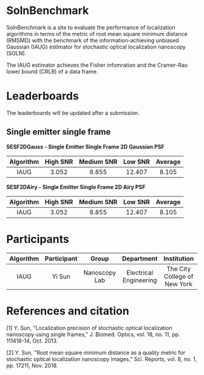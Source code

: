 # SolnBenchmark
SolnBenchmark is a site to evaluate the performance of localization algorithms in terms of the metric of root mean square minimum distance (RMSMD) with the benchmark of the information-achieving unbiased Gaussian (IAUG) estimator for stochastic optical localization nanoscopy (SOLN). 

The IAUG estimator achieves the Fisher infomration and the Cramer-Rao lower bound (CRLB) of a data frame. 

# Leaderboards
The leaderboards will be updated after a submission. 

## Single emitter single frame

**SESF2DGauss - Single Emitter Single Frame 2D Gaussian PSF**

|Algorithm|High SNR|Medium SNR|Low SNR|Average|
|:-------:|:------:|:--------:|:-----:|:-----:|
|IAUG     |3.052   |8.855     |12.407 |8.105  |

**SESF2DAiry - Single Emitter Single Frame 2D Airy PSF**

|Algorithm|High SNR|Medium SNR|Low SNR|Average|
|:-------:|:------:|:--------:|:-----:|:-----:|
|IAUG     |3.052   |8.855     |12.407 |8.105  |

# Participants

|Algorithm|Participant|Group|Department|Institution|Country|
|:-------:|:------:|:--------:|:-----:|:-----:|:-----:|
|IAUG     |Yi Sun |Nanoscopy Lab|Electrical Engineering |The City College of New York|USA|

# References and citation
[1] Y. Sun, "Localization precision of stochastic optical localization nanoscopy using single frames," J. Biomed. Optics, vol. 18, no. 11, pp. 111418-14, Oct. 2013.

[2] Y. Sun, "Root mean square minimum distance as a quality metric for stochastic optical localization nanoscopy images," Sci. Reports, vol. 8, no. 1, pp. 17211, Nov. 2018.

